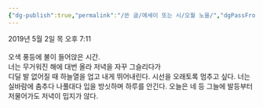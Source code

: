 ```yaml
---
{"dg-publish":true,"permalink":"/쓴 글/에세이 또는 시/오월 노을/","dgPassFrontmatter":true}
---
```


2019년 5월 2일 목 오후 7:11<br/>
<br/>
오색 풍등에 불이 들어앉은 시간.<br/>
너는 무거워진 해에 대번 올라 저녁을 자꾸 그슬리다가<br/>
디딜 발 없어질 때 하늘열을 업고 내게 뛰어내린다. 시선을 오래토록 멈추고 싶다. 너는 실바람에 춤추다 나풀대다 입을 방싯하며 하루를 안긴다. 오늘은 네 등 그늘에 발등부터 저물어가도 저녁이 밉지가 않다.<br/>
